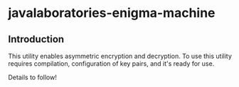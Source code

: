 # javalaboratories-enigma-machine

## Introduction
This utility enables asymmetric encryption and decryption. To use this utility requires compilation, configuration of 
key pairs, and it's ready for use.

Details to follow!
